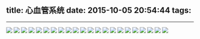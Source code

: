 title: 心血管系统
date: 2015-10-05 20:54:44
tags:
---

---------------------------------------

<img class="lazy" src="http://pocket-fkc.image.alimmdn.com/fkc_page_banner_placeholder.png@320w" data-original="http://pocket-fkc.image.alimmdn.com/fkc-pages/cases/cardiovascular/1444037779765_2.jpeg@600w">
<img class="lazy" src="http://pocket-fkc.image.alimmdn.com/fkc_page_banner_placeholder.png@320w" data-original="http://pocket-fkc.image.alimmdn.com/fkc-pages/cases/cardiovascular/1444037779883_4.jpeg@600w">
<img class="lazy" src="http://pocket-fkc.image.alimmdn.com/fkc_page_banner_placeholder.png@320w" data-original="http://pocket-fkc.image.alimmdn.com/fkc-pages/cases/cardiovascular/1444037781080_7.jpeg@600w">
<img class="lazy" src="http://pocket-fkc.image.alimmdn.com/fkc_page_banner_placeholder.png@320w" data-original="http://pocket-fkc.image.alimmdn.com/fkc-pages/cases/cardiovascular/1444037781248_11.jpeg@600w">
<img class="lazy" src="http://pocket-fkc.image.alimmdn.com/fkc_page_banner_placeholder.png@320w" data-original="http://pocket-fkc.image.alimmdn.com/fkc-pages/cases/cardiovascular/1444037782120_24.jpeg@600w">
<img class="lazy" src="http://pocket-fkc.image.alimmdn.com/fkc_page_banner_placeholder.png@320w" data-original="http://pocket-fkc.image.alimmdn.com/fkc-pages/cases/cardiovascular/1444037782436_28.jpeg@600w">
<img class="lazy" src="http://pocket-fkc.image.alimmdn.com/fkc_page_banner_placeholder.png@320w" data-original="http://pocket-fkc.image.alimmdn.com/fkc-pages/cases/cardiovascular/1444037784280_44.jpeg@600w">
<img class="lazy" src="http://pocket-fkc.image.alimmdn.com/fkc_page_banner_placeholder.png@320w" data-original="http://pocket-fkc.image.alimmdn.com/fkc-pages/cases/cardiovascular/1444037785113_50.jpeg@600w">
<img class="lazy" src="http://pocket-fkc.image.alimmdn.com/fkc_page_banner_placeholder.png@320w" data-original="http://pocket-fkc.image.alimmdn.com/fkc-pages/cases/cardiovascular/1444037785598_52.jpeg@600w">
<img class="lazy" src="http://pocket-fkc.image.alimmdn.com/fkc_page_banner_placeholder.png@320w" data-original="http://pocket-fkc.image.alimmdn.com/fkc-pages/cases/cardiovascular/1444037786789_58.jpeg@600w">
<img class="lazy" src="http://pocket-fkc.image.alimmdn.com/fkc_page_banner_placeholder.png@320w" data-original="http://pocket-fkc.image.alimmdn.com/fkc-pages/cases/cardiovascular/1444037786982_63.jpeg@600w">
<img class="lazy" src="http://pocket-fkc.image.alimmdn.com/fkc_page_banner_placeholder.png@320w" data-original="http://pocket-fkc.image.alimmdn.com/fkc-pages/cases/cardiovascular/1444037787040_64.jpeg@600w">
<img class="lazy" src="http://pocket-fkc.image.alimmdn.com/fkc_page_banner_placeholder.png@320w" data-original="http://pocket-fkc.image.alimmdn.com/fkc-pages/cases/cardiovascular/1444037787132_66.jpeg@600w">
<img class="lazy" src="http://pocket-fkc.image.alimmdn.com/fkc_page_banner_placeholder.png@320w" data-original="http://pocket-fkc.image.alimmdn.com/fkc-pages/cases/cardiovascular/1444037787260_69.jpeg@600w">
<img class="lazy" src="http://pocket-fkc.image.alimmdn.com/fkc_page_banner_placeholder.png@320w" data-original="http://pocket-fkc.image.alimmdn.com/fkc-pages/cases/cardiovascular/1444037788311_79.jpeg@600w">
<img class="lazy" src="http://pocket-fkc.image.alimmdn.com/fkc_page_banner_placeholder.png@320w" data-original="http://pocket-fkc.image.alimmdn.com/fkc-pages/cases/cardiovascular/1444037788445_80.jpeg@600w">
<img class="lazy" src="http://pocket-fkc.image.alimmdn.com/fkc_page_banner_placeholder.png@320w" data-original="http://pocket-fkc.image.alimmdn.com/fkc-pages/cases/cardiovascular/1444037788962_86.jpeg@600w">
<img class="lazy" src="http://pocket-fkc.image.alimmdn.com/fkc_page_banner_placeholder.png@320w" data-original="http://pocket-fkc.image.alimmdn.com/fkc-pages/cases/cardiovascular/1444037789359_93.jpeg@600w">
<img class="lazy" src="http://pocket-fkc.image.alimmdn.com/fkc_page_banner_placeholder.png@320w" data-original="http://pocket-fkc.image.alimmdn.com/fkc-pages/cases/cardiovascular/1444037789848_101.jpeg@600w">
<img class="lazy" src="http://pocket-fkc.image.alimmdn.com/fkc_page_banner_placeholder.png@320w" data-original="http://pocket-fkc.image.alimmdn.com/fkc-pages/cases/cardiovascular/1444037790246_110.jpeg@600w">
<img class="lazy" src="http://pocket-fkc.image.alimmdn.com/fkc_page_banner_placeholder.png@320w" data-original="http://pocket-fkc.image.alimmdn.com/fkc-pages/cases/cardiovascular/1444037790418_114.jpeg@600w">
<img class="lazy" src="http://pocket-fkc.image.alimmdn.com/fkc_page_banner_placeholder.png@320w" data-original="http://pocket-fkc.image.alimmdn.com/fkc-pages/cases/cardiovascular/1444037790538_116.jpeg@600w">
